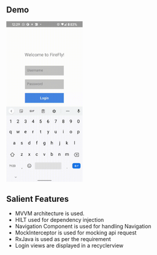 ## Demo
<img src=/screenshots/betworks.gif width=40%/>

## Salient Features
- MVVM architecture is used. 
- HILT used for dependency injection 
- Navigation Component is used for handling Navigation
- MockInterceptor is used for mocking api request
- RxJava is used as per the requirement
- Login views are displayed in a recyclerview

